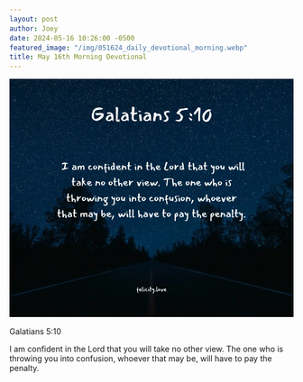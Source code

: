 ```yaml
---
layout: post
author: Joey
date: 2024-05-16 10:26:00 -0500
featured_image: "/img/051624_daily_devotional_morning.webp"
title: May 16th Morning Devotional
---
```


[![May 15th 2024 - Morning Devotional](/img/051624_daily_devotional_morning.webp)](/img/051624_daily_devotional_morning.webp)
 
 Galatians 5:10

 I am confident in the Lord that you will take no other view. The one who is throwing you into confusion, whoever that may be, will have to pay the penalty.